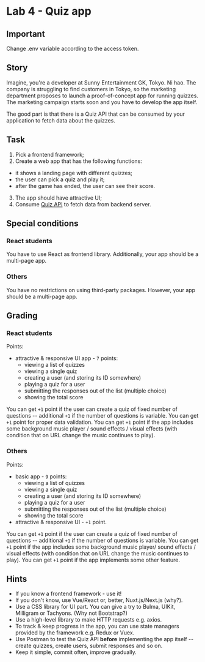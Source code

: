 # Lab 4 - Quiz app
## Important
Change .env variable according to the access token.

## Story

Imagine, you're a developer at Sunny Entertainment GK, Tokyo. Ni hao. The company is struggling to find customers in Tokyo, so the marketing department proposes to launch a proof-of-concept app for running quizzes. The marketing campaign starts soon and you have to develop the app itself.

The good part is that there is a Quiz API that can be consumed by your application to fetch data about the quizzes.

## Task

1. Pick a frontend framework;
2. Create a web app that has the following functions:
  - it shows a landing page with different quizzes;
  - the user can pick a quiz and play it;
  - after the game has ended, the user can see their score.

3. The app should have attractive UI;
4. Consume [Quiz API](https://pure-caverns-82881.herokuapp.com) to fetch data from backend server.

## Special conditions

### React students

You have to use React as frontend library. Additionally, your app should be a multi-page app.

### Others

You have no restrictions on using third-party packages. However, your app should be a multi-page app.

## Grading

### React students
  Points:
  - attractive & responsive UI app - `7` points:
    - viewing a list of quizzes
    - viewing a single quiz
    - creating a user (and storing its ID somewhere)
    - playing a quiz for a user
    - submitting the responses out of the list (multiple choice)
    - showing the total score

  You can get `+1` point if the user can create a quiz of fixed number of questions -- additional `+1` if the number of questions is variable. You can get `+1` point for proper data validation.
  You can get `+1` point if the app includes some background music player / sound effects / visual effects (with condition that on URL change the music continues to play).

### Others

  Points:
  - basic app - `9` points:
    - viewing a list of quizzes
    - viewing a single quiz
    - creating a user (and storing its ID somewhere)
    - playing a quiz for a user
    - submitting the responses out of the list (multiple choice)
    - showing the total score
  - attractive & responsive UI - `+1` point.

  You can get `+1` point if the user can create a quiz of fixed number of questions -- additional `+1` if the number of questions is variable.
  You can get `+1` point if the app includes some background music player/ sound effects / visual effects (with condition that on URL change the music continues to play). You can get `+1` point if the app implements some other feature.

## Hints

- If you know a frontend framework - use it!
- If you don't know, use Vue/React or, better, Nuxt.js/Next.js (why?).
- Use a CSS library for UI part. You can give a try to Bulma, UIKit, Milligram or Tachyons. (Why not Bootstrap?)
- Use a high-level library to make HTTP requests e.g. axios.
- To track & keep progress in the app, you can use state managers provided by the framework e.g. Redux or Vuex.
- Use Postman to test the Quiz API **before** implementing the app itself -- create quizzes, create users, submit responses and so on.
- Keep it simple, commit often, improve gradually.
